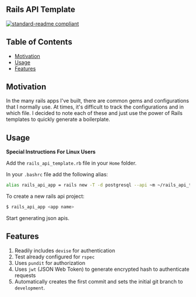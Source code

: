 ## Rails API Template

[![standard-readme compliant](https://img.shields.io/badge/standard--readme-OK-green.svg?style=flat-square)](https://github.com/RichardLitt/standard-readme)

## Table of Contents

- [Motivation](#motivation)
- [Usage](#usage)
- [Features](#features)

## Motivation

In the many rails apps I've built, there are common gems and configurations that I normally use. At times, it's difficult to track the configurations and in which file. I decided to note each of these and just use the power of Rails templates to quickly generate a boilerplate.

## Usage

**Special Instructions For Linux Users**

Add the `rails_api_template.rb` file in your `Home` folder.

In your `.bashrc` file add the following alias:

```bash
alias rails_api_app = rails new -T -d postgresql --api ~m ~/rails_api_template.rb
```

To create a new rails api project:

```bash
$ rails_api_app <app name>
```

Start generating json apis.

## Features

1. Readily includes `devise` for authentication
2. Test already configured for `rspec`
3. Uses `pundit` for authorization
4. Uses `jwt` (JSON Web Token) to generate encrypted hash to authenticate requests
5. Automatically creates the first commit and sets the initial git branch to `development`.
